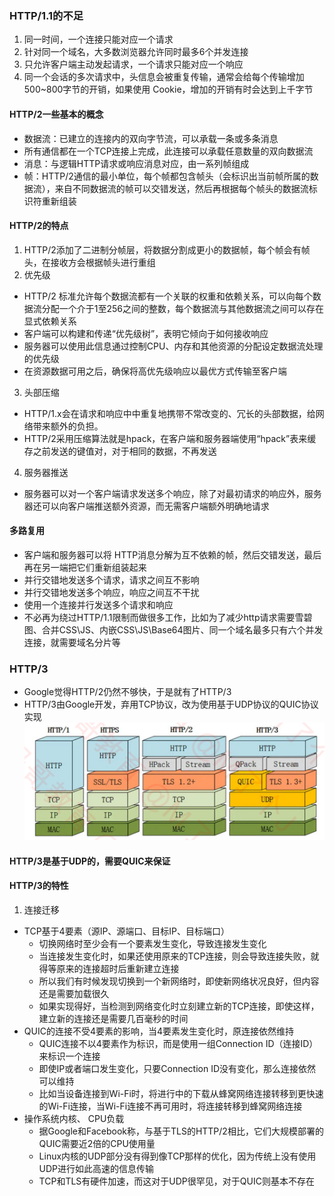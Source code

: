 ### HTTP/1.1的不足
1. 同一时间，一个连接只能对应一个请求
2. 针对同一个域名，大多数浏览器允许同时最多6个并发连接
3. 只允许客户端主动发起请求，一个请求只能对应一个响应
4. 同一个会话的多次请求中，头信息会被重复传输，通常会给每个传输增加500~800字节的开销，如果使用 Cookie，增加的开销有时会达到上千字节
#### HTTP/2一些基本的概念
- 数据流：已建立的连接内的双向字节流，可以承载一条或多条消息
- 所有通信都在一个TCP连接上完成，此连接可以承载任意数量的双向数据流
- 消息：与逻辑HTTP请求或响应消息对应，由一系列帧组成
- 帧：HTTP/2通信的最小单位，每个帧都包含帧头（会标识出当前帧所属的数据流），来自不同数据流的帧可以交错发送，然后再根据每个帧头的数据流标识符重新组装
#### HTTP/2的特点
1. HTTP/2添加了二进制分帧层，将数据分割成更小的数据帧，每个帧会有帧头，在接收方会根据帧头进行重组
2. 优先级
- HTTP/2 标准允许每个数据流都有一个关联的权重和依赖关系，可以向每个数据流分配一个介于1至256之间的整数，每个数据流与其他数据流之间可以存在显式依赖关系
- 客户端可以构建和传递“优先级树”，表明它倾向于如何接收响应
- 服务器可以使用此信息通过控制CPU、内存和其他资源的分配设定数据流处理的优先级
- 在资源数据可用之后，确保将高优先级响应以最优方式传输至客户端
3. 头部压缩
- HTTP/1.x会在请求和响应中中重复地携带不常改变的、冗长的头部数据，给网络带来额外的负担。
- HTTP/2采用压缩算法就是hpack，在客户端和服务器端使用“hpack”表来缓存之前发送的键值对，对于相同的数据，不再发送
4. 服务器推送
- 服务器可以对一个客户端请求发送多个响应，除了对最初请求的响应外，服务器还可以向客户端推送额外资源，而无需客户端额外明确地请求
#### 多路复用
- 客户端和服务器可以将 HTTP消息分解为互不依赖的帧，然后交错发送，最后再在另一端把它们重新组装起来
- 并行交错地发送多个请求，请求之间互不影响
- 并行交错地发送多个响应，响应之间互不干扰
- 使用一个连接并行发送多个请求和响应
- 不必再为绕过HTTP/1.1限制而做很多工作，比如为了减少http请求需要雪碧图、合并CSS\JS、内嵌CSS\JS\Base64图片、同一个域名最多只有六个并发连接，就需要域名分片等

### HTTP/3
- Google觉得HTTP/2仍然不够快，于是就有了HTTP/3
- HTTP/3由Google开发，弃用TCP协议，改为使用基于UDP协议的QUIC协议实现
![HTTP/3](../images/http3_1.png)
#### HTTP/3是基于UDP的，需要QUIC来保证
#### HTTP/3的特性
1. 连接迁移
- TCP基于4要素（源IP、源端口、目标IP、目标端口） 
    + 切换网络时至少会有一个要素发生变化，导致连接发生变化
    + 当连接发生变化时，如果还使用原来的TCP连接，则会导致连接失败，就得等原来的连接超时后重新建立连接
    + 所以我们有时候发现切换到一个新网络时，即使新网络状况良好，但内容还是需要加载很久
    + 如果实现得好，当检测到网络变化时立刻建立新的TCP连接，即使这样，建立新的连接还是需要几百毫秒的时间
- QUIC的连接不受4要素的影响，当4要素发生变化时，原连接依然维持
    + QUIC连接不以4要素作为标识，而是使用一组Connection ID（连接ID）来标识一个连接
    + 即使IP或者端口发生变化，只要Connection ID没有变化，那么连接依然可以维持
    + 比如当设备连接到Wi-Fi时，将进行中的下载从蜂窝网络连接转移到更快速的Wi-Fi连接，当Wi-Fi连接不再可用时，将连接转移到蜂窝网络连接
- 操作系统内核、 CPU负载
    + 据Google和Facebook称，与基于TLS的HTTP/2相比，它们大规模部署的QUIC需要近2倍的CPU使用量
    + Linux内核的UDP部分没有得到像TCP那样的优化，因为传统上没有使用UDP进行如此高速的信息传输
    + TCP和TLS有硬件加速，而这对于UDP很罕见，对于QUIC则基本不存在